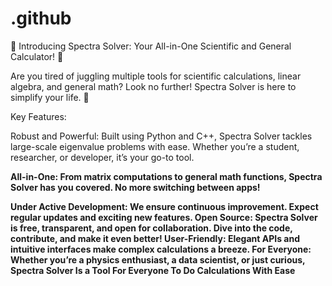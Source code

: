 # .github
🌟 Introducing Spectra Solver: Your All-in-One Scientific and General Calculator! 🌟

Are you tired of juggling multiple tools for scientific calculations, linear algebra, and general math? Look no further! Spectra Solver is here to simplify your life. 🚀

Key Features: 

Robust and Powerful: Built using Python and C++, Spectra Solver tackles large-scale eigenvalue problems with ease. Whether you’re a student, researcher, or developer, it’s your go-to tool.<b>

All-in-One: From matrix computations to general math functions, Spectra Solver has you covered. No more switching between apps!<b>

Under Active Development: We ensure continuous improvement. Expect regular updates and exciting new features.
Open Source: Spectra Solver is free, transparent, and open for collaboration. Dive into the code, contribute, and make it even better!
User-Friendly: Elegant APIs and intuitive interfaces make complex calculations a breeze.
For Everyone: Whether you’re a physics enthusiast, a data scientist, or just curious, Spectra Solver Is a Tool For Everyone To Do Calculations With Ease
